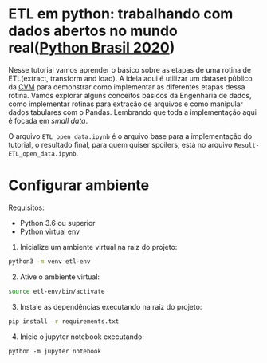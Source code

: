 # ETL em python: trabalhando com dados abertos no mundo real([Python Brasil 2020](https://2020.pythonbrasil.org.br))

Nesse tutorial vamos aprender o básico sobre as etapas de uma rotina de ETL(extract, transform and load). A ideia aqui é utilizar um dataset público da [CVM](dados.cvm.gov.br/) para demonstrar como implementar as diferentes etapas dessa rotina. Vamos explorar alguns conceitos básicos da Engenharia de dados, como implementar rotinas para extração de arquivos e como manipular dados tabulares com o Pandas. Lembrando que toda a implementação aqui é focada em *small data*.

O arquivo `ETL_open_data.ipynb` é o arquivo base para a implementação do tutorial, o resultado final, para quem quiser spoilers, está no arquivo `Result-ETL_open_data.ipynb`.

# Configurar ambiente

Requisitos:
- Python 3.6 ou superior
- [Python virtual env](https://docs.python.org/3/tutorial/venv.html)

1. Inicialize um ambiente virtual na raiz do projeto:
```bash
python3 -m venv etl-env
```
2. Ative o ambiente virtual:
```bash
source etl-env/bin/activate
```

3. Instale as dependências executando na raiz do projeto:
```bash
pip install -r requirements.txt
```

4. Inicie o jupyter notebook executando:
```
python -m jupyter notebook
```